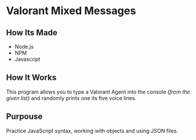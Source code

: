 # Valorant Mixed Messages

## How Its Made

- Node.js
- NPM
- Javascript

## How It Works

This program allows you to type a Valorant Agent into the console _(from the given list)_ and randomly prints one its five voice lines.

## Purpouse

Practice JavaScript syntax, working with objects and using JSON files.
